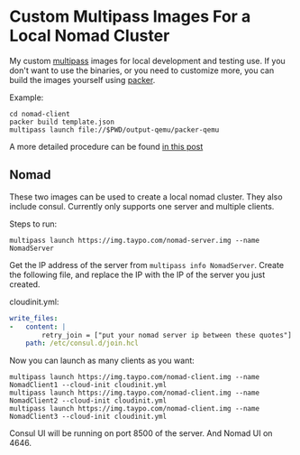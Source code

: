 # Custom Multipass Images For a Local Nomad Cluster
My custom [multipass](https://multipass.run/) images for local development and testing use. If you don't want to use the binaries, or you need to customize more, you can build the images yourself using [packer](https://packer.io/). 

Example:
```
cd nomad-client
packer build template.json
multipass launch file://$PWD/output-qemu/packer-qemu
```
A more detailed procedure can be found [in this post](https://discourse.ubuntu.com/t/building-multipass-images-with-packer/12361)


## Nomad
These two images can be used to create a local nomad cluster. They also include consul. Currently only supports one server and multiple clients.

Steps to run:

```
multipass launch https://img.taypo.com/nomad-server.img --name NomadServer
```

Get the IP address of the server from `multipass info NomadServer`. Create the following file, and replace the IP with the IP of the server you just created.

cloudinit.yml:
```yaml
write_files:
-   content: |
        retry_join = ["put your nomad server ip between these quotes"]
    path: /etc/consul.d/join.hcl
```

Now you can launch as many clients as you want:
```
multipass launch https://img.taypo.com/nomad-client.img --name NomadClient1 --cloud-init cloudinit.yml
multipass launch https://img.taypo.com/nomad-client.img --name NomadClient2 --cloud-init cloudinit.yml
multipass launch https://img.taypo.com/nomad-client.img --name NomadClient3 --cloud-init cloudinit.yml

```
Consul UI will be running on port 8500 of the server. And Nomad UI on 4646.


